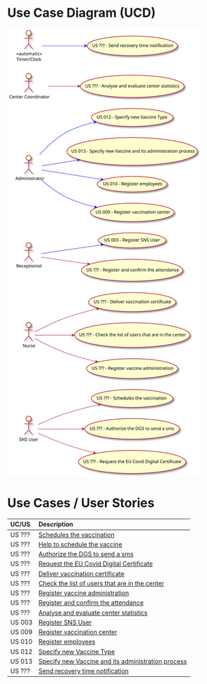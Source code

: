 # Use Case Diagram (UCD)

![Use Case Diagram](UCD.svg)


# Use Cases / User Stories
| UC/US  | Description                                                                                   |                   
|:-------|:----------------------------------------------------------------------------------------------|
| US ??? | [Schedules the vaccination]()                                                                 |
| US ??? | [Help to schedule the vaccine]()                                                              |
| US ??? | [Authorize the DGS to send a sms]()                                                           |
| US ??? | [Request the EU Covid Digital Certificate]()                                                  |
| US ??? | [Deliver vaccination certificate]()                                                           |
| US ??? | [Check the list of users that are in the center]()                                            |
| US ??? | [Register vaccine administration]()                                                           |
| US ??? | [Register and confirm the attendance]()                                                       |
| US ??? | [Analyse and evaluate center statistics]()                                                    |
| US 003 | [Register SNS User]()                                                                         |
| US 009 | [Register vaccination center]()                                                               |
| US 010 | [Register employees]()
| US 012 | [Specify new Vaccine Type]()
| US 013 | [Specify new Vaccine and its administration process]()
| US ??? | [Send recovery time notification]()


